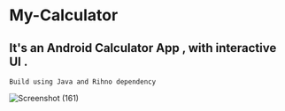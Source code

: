# My-Calculator
## It's an Android Calculator App , with interactive UI .
    Build using Java and Rihno dependency 
    
   ![Screenshot (161)](https://user-images.githubusercontent.com/68746461/118189610-a189fd80-b45f-11eb-95d9-8c42b9aefe13.png)

